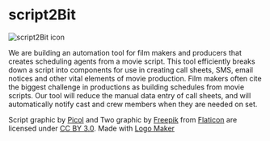 # script2Bit
![script2Bit icon](http://celestialprophecy.github.io/script2Bit/img//script2Bit_logo.png)

We are building an automation tool for film makers and producers that creates scheduling agents from a movie script. This tool efficiently breaks down a script into components for use in creating call sheets, SMS, email notices and other vital elements of movie production. Film makers often cite the biggest challenge in productions as building schedules from movie scripts. Our tool will reduce the manual data entry of call sheets, and will automatically notify cast and crew members when they are needed on set.


Script graphic by <a href="http://picol.org">Picol</a> and Two graphic by <a href="http://www.freepik.com/">Freepik</a> from <a href="http://www.flaticon.com/">Flaticon</a> are licensed under <a href="http://creativecommons.org/licenses/by/3.0/" title="Creative Commons BY 3.0">CC BY 3.0</a>. Made with <a href="http://logomakr.com" title="Logo Maker">Logo Maker</a>
